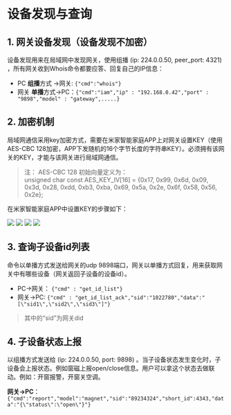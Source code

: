 # 设备发现与查询

## 1. 网关设备发现（设备发现不加密）

设备发现用来在局域网中发现网关，使用组播 \(ip: 224.0.0.50, peer\_port: 4321\) ，所有网关收到Whois命令都要应答、回复自己的IP信息：

* PC   **组播**方式 -&gt;网关: `{"cmd":"whois"}`   
* 网关 **单播**方式-&gt;PC：`{"cmd":"iam","ip" : "192.168.0.42","port" : "9898","model" : "gateway",.....}`

## 2. 加密机制

局域网通信采用key加密方式，需要在米家智能家庭APP上对网关设置KEY（使用AES-CBC 128加密，APP下发随机的16个字节长度的字符串KEY）。必须拥有该网关的KEY，才能与该网关进行局域网通信。

> 注： AES-CBC 128 初始向量定义为：  
>      unsigned char const AES\_KEY\_IV\[16\] = {0x17, 0x99, 0x6d, 0x09, 0x3d, 0x28, 0xdd, 0xb3, 0xba, 0x69, 0x5a, 0x2e, 0x6f, 0x58, 0x56, 0x2e};

在米家智能家庭APP中设置KEY的步骤如下：

![](/assets/111.png)                     ![](/assets/112.png)
![](/assets/113.png)                       ![](/assets/114.png)



## 3. 查询子设备id列表

命令以单播方式发送给网关的udp 9898端口，网关以单播方式回复，用来获取网关中有哪些设备（网关返回子设备的设备id）。

* PC-&gt;网关：  `{"cmd" : "get_id_list"}`
* 网关-&gt;PC:   `{"cmd" : "get_id_list_ack","sid":"1022780","data":"[\"sid1\",\"sid2\",\"sid3\"]"}`

> 其中的“sid”为网关did

## 4. 子设备状态上报

以组播方式发送给 \(ip: 224.0.0.50, port: 9898\) 。当子设备状态发生变化时，子设备会上报状态。例如窗磁上报open/close信息。用户可以拿这个状态去做联动。例如：开窗报警，开窗关空调。

**网关->PC**：`{"cmd":"report","model":"magnet","sid":"89234324","short_id":4343,"data":"{\"status\":\"open\"}"}`
